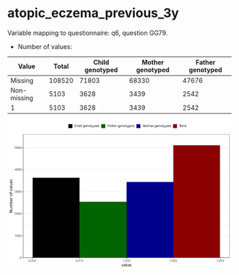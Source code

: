 # atopic_eczema_previous_3y
Variable mapping to questionnaire: q6, question GG79.
- Number of values:

| Value | Total | Child genotyped | Mother genotyped | Father genotyped |
| ----- | ----- | --------------- | ---------------- | ---------------- |
| Missing | 108520 | 71803 | 68330 | 47676 |
| Non-missing | 5103 | 3628 | 3439 | 2542 |
| 1 | 5103 | 3628 | 3439 | 2542 |



![](atopic_eczema_previous_3y_n.png)



